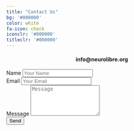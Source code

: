 ```yaml
---
title: "Contact Us"
bg: '#000000'
color: white
fa-icon: check
iconclr: '#000000'
titleclr: '#000000'
---
```



<div class="row features">
  <div class="col s12 m4 feature">
    <center><i class="fa fa-envelope fa-3x fa-align-center">
    </i></center>
    <h4 style="text-align:center"> info@neurolibre.org </h4>
  </div>
</div>

<div class="mb-3">
  <form name="contact" method="POST" action="https://formspree.io/f/xjkbvezz">
    <div class="form-group form-inline">
      <label class="sr-only" for="inputName">Name</label>
      <input type="text" name="name" class="form-control w-100" id="inputName" placeholder="Your Name" required>
    </div>
    <div class="form-group form-inline">
      <label class="sr-only" for="inputEmail">Email</label>
      <input type="email" name="email" class="form-control w-100" id="inputEmail" placeholder="Your Email" required>
    </div>
    <div class="form-group">
      <label class="sr-only" for="inputMessage">Message</label>
      <textarea name="message" class="form-control" id="inputMessage" rows="5" placeholder="Message" required></textarea>
    </div>
    <button type="submit" class="waves-effect waves-light btn yellow">Send</button>
  </form>
</div>
